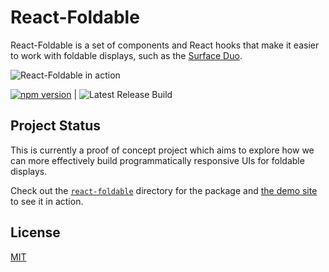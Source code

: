 # React-Foldable

React-Foldable is a set of components and React hooks that make it easier to work with foldable displays, such as the [Surface Duo](https://docs.microsoft.com/dual-screen/web/?WT.mc_id=reactfoldable-github-aapowell).

![React-Foldable in action](docs/foldable.gif)

[![npm version](https://img.shields.io/npm/v/react-foldable)](https://npmjs.org/package/react-foldable) | ![Latest Release Build](https://github.com/aaronpowell/react-foldable/workflows/Node.js%20Package/badge.svg)

## Project Status

This is currently a proof of concept project which aims to explore how we can more effectively build programmatically responsive UIs for foldable displays.

Check out the [`react-foldable`](./react-foldable) directory for the package and [the demo site](https://react-foldable.aaron-powell.com) to see it in action.

## License

[MIT](License.md)
